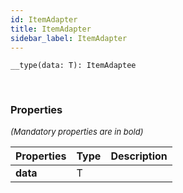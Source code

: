 ```yaml
---
id: ItemAdapter
title: ItemAdapter
sidebar_label: ItemAdapter
---
```


```tsx
__type(data: T): ItemAdaptee
```
<br/>



### Properties

<font size="2"><i>(Mandatory properties are in bold)</i></font>

| Properties | Type | Description |
| --------- | ---- | ----------- |
| **data** | T |  |
